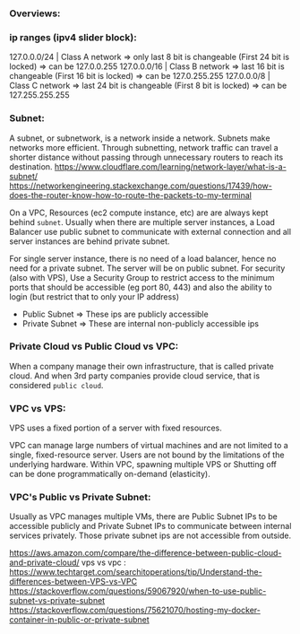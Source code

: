 ### Overviews:

### ip ranges (ipv4 slider block):
127.0.0.0/24 | Class A network => only last 8 bit is changeable (First 24 bit is locked) => can be 127.0.0.255
127.0.0.0/16 | Class B network => last 16 bit is changeable (First 16 bit is locked) => can be 127.0.255.255
127.0.0.0/8 | Class C network => last 24 bit is changeable (First 8 bit is locked) => can be 127.255.255.255


### Subnet:
A subnet, or subnetwork, is a network inside a network. Subnets make networks more efficient. Through subnetting, network traffic can travel a shorter distance without passing through unnecessary routers to reach its destination.
https://www.cloudflare.com/learning/network-layer/what-is-a-subnet/
https://networkengineering.stackexchange.com/questions/17439/how-does-the-router-know-how-to-route-the-packets-to-my-terminal

On a VPC, Resources (ec2 compute instance, etc) are are always kept behind `subnet`. Usually when there are multiple server instances, a Load Balancer use public subnet to communicate with external connection and all server instances are behind private subnet. 

For single server instance, there is no need of a load balancer, hence no need for a private subnet. The server will be on public subnet. For security (also with VPS), Use a Security Group to restrict access to the minimum ports that should be accessible (eg port 80, 443) and also the ability to login (but restrict that to only your IP address)
- Public Subnet => These ips are publicly accessible 
- Private Subnet => These are internal non-publicly accessible ips

### Private Cloud vs Public Cloud vs VPC:
When a company manage their own infrastructure, that is called private cloud. And when 3rd party companies provide cloud service, that is considered `public cloud`.

### VPC vs VPS:
VPS uses a fixed portion of a server with fixed resources.

VPC can manage large numbers of virtual machines and are not limited to a single, fixed-resource server. Users are not bound by the limitations of the underlying hardware. Within VPC, spawning multiple VPS or Shutting off can be done programmatically on-demand (elasticity). 
### VPC's Public vs Private Subnet:
Usually as VPC manages multiple VMs, there are Public Subnet IPs to be accessible publicly and Private Subnet IPs to communicate between internal services privately. Those private subnet ips are not accessible from outside.

https://aws.amazon.com/compare/the-difference-between-public-cloud-and-private-cloud/
vps vs vpc : https://www.techtarget.com/searchitoperations/tip/Understand-the-differences-between-VPS-vs-VPC
https://stackoverflow.com/questions/59067920/when-to-use-public-subnet-vs-private-subnet
https://stackoverflow.com/questions/75621070/hosting-my-docker-container-in-public-or-private-subnet
